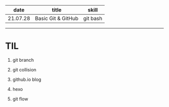| date | title | skill |
|:---:|:---:|:---:|
| 21.07.28 | Basic Git & GitHub | git bash |


---

# TIL

1. git branch

2. git collision

3. github.io blog

4. hexo

5. git flow

